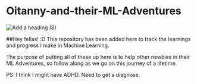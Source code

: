 # Oitanny-and-their-ML-Adventures

![Add a heading (8)](https://github.com/user-attachments/assets/326ac905-2aed-4eed-8155-291f8c797e14)

##Hey fellas! :D
This repository has been added here to track the learnings and progress I make in Machine Learning.

The purpose of putting all of these up here is to help other newbies in their ML Adventures, so follow along as we go on this journey of a lifetime.



PS: I think I might have ADHD. Need to get a diagnose.

